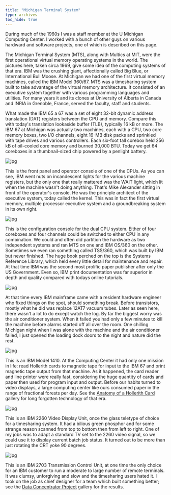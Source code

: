 ```yaml
---
title: "Michigan Terminal System"
type: archives
toc_hide: true
---
```


During much of the 1960s I was a staff member at the U Michigan Computing Center. I worked with a bunch of other guys on various hardward and software projects, one of which is described on this page.

The Michigan Terminal System (MTS), along with Multics at MIT, were the first operational virtual memory operating systems in the world. The pictures here, taken circa 1969, give some idea of the computing systems of that era. IBM was the crushing giant, affectionally called Big Blue, or International Bull Moose. At Michigan we had one of the first virtual memory machines, called the IBM Model 360/67. MTS was a timesharing system built to take advantage of the virtual memory architecture. It consisted of an executive system together with various programming languages and utilities. For many years it and its clones at University of Alberta in Canada and INRIA in Grenoble, France, served the faculty, staff and students.

What made the IBM 65 a 67 was a set of eight 32-bit dynamic address translation (DAT) registers between the CPU and memory. Compare this with today's translation lookaside buffer (TLB), typically 16 kB or more. The IBM 67 at Michigan was actually two machines, each with a CPU, two core memory boxes, two I/O channels, eight 16-MB disk packs and sprinkled with tape drives and various controllers. Each six-foot tall corebox held 256 kB of oil-cooled core memory and burned 30,000 BTU. Today we get 64 coreboxes in a thumbnail-sized chip powered by a penlight battery.

![jpg](/archives/pic/ibm67b.jpg)

This is the front panel and operator console of one of the CPUs. As you can see, IBM went nuts on incandescent lights for the various machine registers, but the only one that really mattered was the WAIT light, which lit when the machine wasn't doing anything. That's Mike Alexander sitting in front of the operator's console. He was the principle architect of the executive system, today called the kernel. This was in fact the first virtual memory, multiple processor executive system and a groundbreaking system in its own right.

![jpg](/archives/pic/ibm67d.jpg)

This is the configuration console for the dual CPU system. Either of four coreboxes and four channels could be switched to either CPU in any combination. We could and often did partition the hardware as two independent systems and ran MTS on one and IBM OS/360 on the other. Sometimes we even ran something called TSS/360, which was built by IBM but never finished. The huge book perched on the top is the Systems Reference Library, which held every little detail for maintenance and repair. At that time IBM was the second most prolific paper publisher after only the US Government. Even so, IBM print documentation was far superior in depth and quality compared with todays online tutorials.

![jpg](/archives/pic/ibm67a.jpg)

At that time every IBM mainframe came with a resident hardware engineer who fixed things on the spot, should something break. Before transistors, mostly what he did was replace 12AT7 vacuum tubes. Later as seen here, there wasn't a lot to do except watch the log. By far the biggest worry was the air conditioner system. When it failed you had only a few minutes to kill the machine before alarms started off all over the room. One chilling Michigan night when I was alone with the machine and the air conditioner failed, I just opened the loading dock doors to the night and nature did the rest.

![jpg](/archives/pic/1410.jpg)

This is an IBM Model 1410. At the Computing Center it had only one mission in life: read Hollerith cards to magnetic tape for input to the IBM 67 and print magnetic tape output from that machine. As it happened, the card reader and line printer were really fast, considering the huge quantity of cards and paper then used for program input and output. Before our habits turned to video displays, a large computing center like ours consumed paper in the range of fractional forests per day. See the [Anatomy of a Hollerith Card](/reflib/gallery/gallery9) gallery for long forgotten technology of that era.

![jpg](/archives/pic/2250b.jpg)

This is an IBM 2260 Video Display Unit, once the glass teletype of choice for a timesharing system. It had a bilious green phosphor and for some strange reason scanned from top to bottom then from left to right. One of my jobs was to adapt a standard TV set to the 2260 video signal, so we could use it to display current batch job status. It turned out to be more than just rotating the CRT yoke 90 degrees.

![jpg](/archives/pic/2703.jpg)

This is an IBM 2703 Transmission Control Unit, at one time the only choice for an IBM customer to run a moderate to large number of remote terminals. It was clumsy, unforgiving and slow and the timesharing users hated it. I took on the job as chief designer for a team which built something better; see the [Data Concentrator Project](/reflib/gallery/gallery7) gallery for the results.
